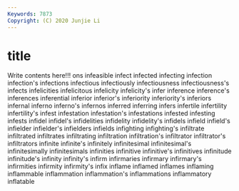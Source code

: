 ```yaml
---
Keywords: 7873
Copyright: (C) 2020 Junjie Li
---
```


# title

Write contents here!!!
ons 
infeasible 
infect 
infected 
infecting 
infection 
infection's 
infections 
infectious
infectiously 
infectiousness 
infectiousness's 
infects 
infelicities 
infelicitous 
infelicity 
infelicity's 
infer 
inference
inference's 
inferences 
inferential 
inferior 
inferior's 
inferiority 
inferiority's 
inferiors 
infernal 
inferno
inferno's 
infernos 
inferred 
inferring 
infers 
infertile 
infertility 
infertility's 
infest 
infestation
infestation's 
infestations 
infested 
infesting 
infests 
infidel 
infidel's 
infidelities 
infidelity 
infidelity's
infidels 
infield 
infield's 
infielder 
infielder's 
infielders 
infields 
infighting 
infighting's 
infiltrate
infiltrated 
infiltrates 
infiltrating 
infiltration 
infiltration's 
infiltrator 
infiltrator's 
infiltrators 
infinite 
infinite's
infinitely 
infinitesimal 
infinitesimal's 
infinitesimally 
infinitesimals 
infinities 
infinitive 
infinitive's 
infinitives 
infinitude
infinitude's 
infinity 
infinity's 
infirm 
infirmaries 
infirmary 
infirmary's 
infirmities 
infirmity 
infirmity's
infix 
inflame 
inflamed 
inflames 
inflaming 
inflammable 
inflammation 
inflammation's 
inflammations 
inflammatory
inflatable 
